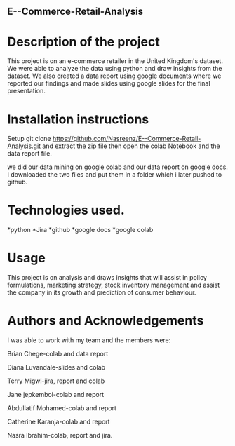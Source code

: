 ## E--Commerce-Retail-Analysis
# Description of the project
This project is on an e-commerce retailer in the United Kingdom's dataset. We were able to analyze the data using python and draw insights from the dataset. We also created a data report using google documents where we reported our findings and made slides using google slides for the final presentation. 

# Installation instructions
Setup git clone https://github.com/Nasreenz/E--Commerce-Retail-Analysis.git and extract the zip file then open the colab Notebook and the data report file.

we did our data mining on google colab and our data report on google docs. I downloaded the two files and put them in a folder which i later pushed to github.
# Technologies used.
*python *Jira *github *google docs *google colab

# Usage
This project is on analysis and draws insights that will assist in policy formulations, marketing strategy, stock inventory management and assist the company in its growth and prediction of consumer behaviour.

# Authors and Acknowledgements

I was able to work with my team and the members were:

Brian Chege-colab and data report

Diana Luvandale-slides and colab 

Terry Migwi-jira, report and colab 

Jane jepkemboi-colab and report 

Abdullatif Mohamed-colab and report 

Catherine Karanja-colab and report 

Nasra Ibrahim-colab, report and jira.
